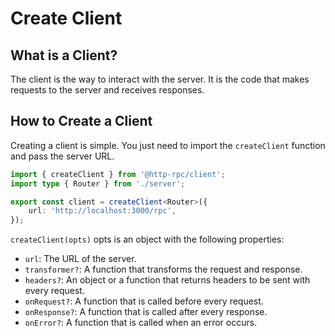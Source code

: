 # Create Client

## What is a Client?

The client is the way to interact with the server. It is the code that makes requests to the server and receives responses.

## How to Create a Client

Creating a client is simple. You just need to import the `createClient` function and pass the server URL.

```ts
import { createClient } from '@http-rpc/client';
import type { Router } from './server';

export const client = createClient<Router>({
	url: 'http://localhost:3000/rpc',
});
```

`createClient(opts)` opts is an object with the following properties:

- `url`: The URL of the server.
- `transformer?`: A function that transforms the request and response.
- `headers?`: An object or a function that returns headers to be sent with every request.
- `onRequest?`: A function that is called before every request.
- `onResponse?`: A function that is called after every response.
- `onError?`: A function that is called when an error occurs.
